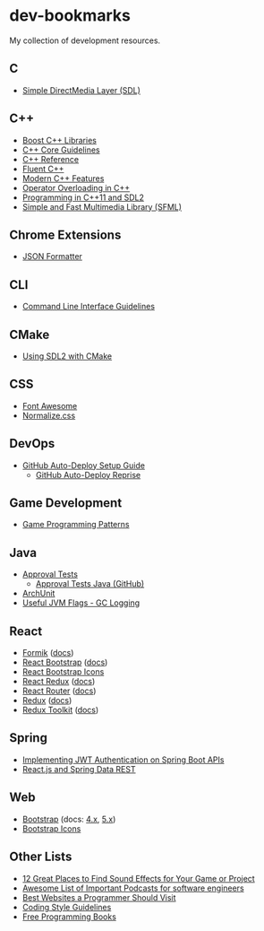 # dev-bookmarks
My collection of development resources.

## C
* [Simple DirectMedia Layer (SDL)](https://www.libsdl.org/)

## C++
* [Boost C++ Libraries](http://www.boost.org/)
* [C++ Core Guidelines](http://isocpp.github.io/CppCoreGuidelines/CppCoreGuidelines)
* [C++ Reference](http://en.cppreference.com/w/)
* [Fluent C++](http://www.fluentcpp.com/)
* [Modern C++ Features](https://github.com/AnthonyCalandra/modern-cpp-features)
* [Operator Overloading in C++](https://stackoverflow.com/questions/4421706/what-are-the-basic-rules-and-idioms-for-operator-overloading)
* [Programming in C++11 and SDL2](http://headerphile.com/)
* [Simple and Fast Multimedia Library (SFML)](https://www.sfml-dev.org/)

## Chrome Extensions
* [JSON Formatter](https://chrome.google.com/webstore/detail/json-formatter/bcjindcccaagfpapjjmafapmmgkkhgoa?hl=en)

## CLI
* [Command Line Interface Guidelines](https://clig.dev/)

## CMake
* [Using SDL2 with CMake](https://trenki2.github.io/blog/2017/06/02/using-sdl2-with-cmake/)

## CSS
* [Font Awesome](http://fontawesome.io/)
* [Normalize.css](https://necolas.github.io/normalize.css/)

## DevOps
* [GitHub Auto-Deploy Setup Guide](https://www.portent.com/blog/design-dev/github-auto-deploy-setup-guide.htm)
  * [GitHub Auto-Deploy Reprise](https://www.portent.com/blog/design-dev/github-auto-deploy-reprise.htm)

## Game Development
* [Game Programming Patterns](http://gameprogrammingpatterns.com/)

## Java
* [Approval Tests](http://approvaltests.com/)
  * [Approval Tests Java (GitHub)](https://github.com/approvals/ApprovalTests.Java)
* [ArchUnit](https://www.archunit.org/)
* [Useful JVM Flags - GC Logging](https://blog.codecentric.de/en/2014/01/useful-jvm-flags-part-8-gc-logging/)

## React
* [Formik](https://formik.org/) ([docs](https://formik.org/docs/overview))
* [React Bootstrap](https://react-bootstrap.github.io/) ([docs](https://react-bootstrap.github.io/getting-started/introduction))
* [React Bootstrap Icons](https://github.com/ismamz/react-bootstrap-icons)
* [React Redux](https://react-redux.js.org/) ([docs](https://react-redux.js.org/introduction/quick-start))
* [React Router](https://reactrouter.com/) ([docs](https://reactrouter.com/web/guides/quick-start))
* [Redux](https://redux.js.org/) ([docs](https://redux.js.org/introduction/getting-started))
* [Redux Toolkit](https://redux-toolkit.js.org/) ([docs](https://redux-toolkit.js.org/introduction/quick-start))

## Spring
* [Implementing JWT Authentication on Spring Boot APIs](https://auth0.com/blog/implementing-jwt-authentication-on-spring-boot/)
* [React.js and Spring Data REST](https://spring.io/guides/tutorials/react-and-spring-data-rest/)

## Web
* [Bootstrap](https://getbootstrap.com/) (docs: [4.x](https://getbootstrap.com/docs/4.6/getting-started/introduction/), [5.x](https://getbootstrap.com/docs/5.0/getting-started/introduction/))
* [Bootstrap Icons](https://icons.getbootstrap.com/)

## Other Lists
* [12 Great Places to Find Sound Effects for Your Game or Project](http://ninichimusic.com/blog/2017/3/29/12-great-places-to-find-sound-effects-for-your-game-or-project)
* [Awesome List of Important Podcasts for software engineers](https://github.com/rShetty/awesome-podcasts)
* [Best Websites a Programmer Should Visit](https://github.com/sdmg15/Best-websites-a-programmer-should-visit)
* [Coding Style Guidelines](https://github.com/Kristories/awesome-guidelines)
* [Free Programming Books](https://github.com/EbookFoundation/free-programming-books)
